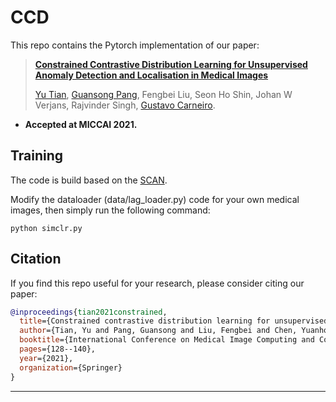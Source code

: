 # CCD
This repo contains the Pytorch implementation of our paper: 
> [**Constrained Contrastive Distribution Learning for Unsupervised Anomaly Detection and Localisation in Medical Images**](https://arxiv.org/pdf/2101.10030.pdf)
>
> [Yu Tian](https://yutianyt.com/), [Guansong Pang](https://sites.google.com/site/gspangsite/home?authuser=0), Fengbei Liu, Seon Ho Shin, Johan W Verjans, Rajvinder Singh, [Gustavo Carneiro](https://cs.adelaide.edu.au/~carneiro/).

- **Accepted at MICCAI 2021.**  


## Training
The code is build based on the [SCAN](https://github.com/wvangansbeke/Unsupervised-Classification).


Modify the dataloader (data/lag_loader.py) code for your own medical images, then simply run the following command: 
```shell
python simclr.py
```


## Citation

If you find this repo useful for your research, please consider citing our paper:

```bibtex
@inproceedings{tian2021constrained,
  title={Constrained contrastive distribution learning for unsupervised anomaly detection and localisation in medical images},
  author={Tian, Yu and Pang, Guansong and Liu, Fengbei and Chen, Yuanhong and Shin, Seon Ho and Verjans, Johan W and Singh, Rajvinder and Carneiro, Gustavo},
  booktitle={International Conference on Medical Image Computing and Computer-Assisted Intervention},
  pages={128--140},
  year={2021},
  organization={Springer}
}

```
---




